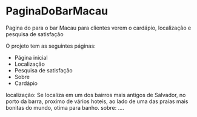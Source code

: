 # PaginaDoBarMacau

Pagina do para o bar Macau para clientes verem o cardápio, localização e pesquisa de satisfação  


O projeto tem as seguintes páginas:

* Página inicial 
* Localização 
* Pesquisa de satisfação 
* Sobre
* Cardápio 

localização: Se localiza em um dos bairros mais antigos de Salvador, no porto da barra, proximo de vários hoteis, ao lado de uma das praias mais bonitas do mundo, otima para banho.
sobre: ....